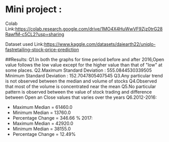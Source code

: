 # Mini project :

Colab Link:https://colab.research.google.com/drive/1MO4X4HuWwVF9Zjz0trG28RawfM-c5CL2?usp=sharing

Dataset used Link:https://www.kaggle.com/datasets/daiearth22/uniqlo-fastretailing-stock-price-prediction

##Results:
Q1.In both the graphs for time period before and after 2016,Open value follows the low value except for the higher value than that of "low" at some places.
Q2.Maximum Standard Deviation :  555.0844530339505
   Minimum Standard Deviation :  152.7047805407545
Q3.Any particular trend is not observed between the median and volume of stocks
Q4.Observed that most of the volume is concentrated near the mean
Q5.No particular pattern is observed between the value of stock trading and difference between Open an Close values that varies over the years
Q6.2012-2016:
  *   Maximum Median = 61460.0 
  *  Minimum Median = 13760.0
  *   Percentage Change = 346.66 %
  2017:
  *   Maximum Median = 42920.0
  *  Minimum Median = 38155.0
  *   Percentage Change =  12.49%











